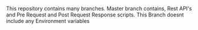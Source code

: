 This repository contains many branches.
Master branch contains, Rest API's and Pre Request and Post Request Response scripts. 
This Branch doesnt include any Environment variables

